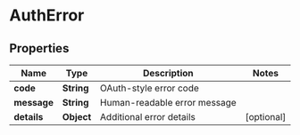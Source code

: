 

# AuthError


## Properties

| Name | Type | Description | Notes |
|------------ | ------------- | ------------- | -------------|
|**code** | **String** | OAuth-style error code |  |
|**message** | **String** | Human-readable error message |  |
|**details** | **Object** | Additional error details |  [optional] |



